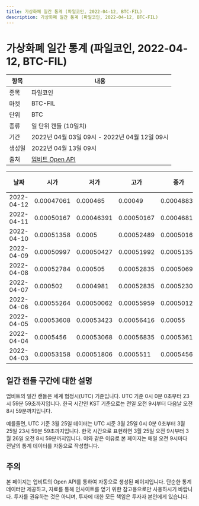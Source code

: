 ```yaml
---
title: 가상화폐 일간 통계 (파일코인, 2022-04-12, BTC-FIL)
description: 가상화폐 일간 통계 (파일코인, 2022-04-12, BTC-FIL)
---
```



가상화폐 일간 통계 (파일코인, 2022-04-12, BTC-FIL)
===

|항목|내용|
|--|--|
|종목|파일코인|
|마켓|BTC-FIL|
|단위|BTC|
|종류|일 단위 캔들 (10일치)|
|기간|2022년 04월 03일 09시 - 2022년 04월 12일 09시|
|생성일|2022년 04월 13일 09시|
|출처|[업비트 Open API](https://docs.upbit.com)|


|날짜|시가|저가|고가|종가|비고|
|--|--|--|--|--|--|
|2022-04-12|0.00047061|0.000465|0.00049|0.00048832|    |
|2022-04-11|0.00050167|0.00046391|0.00050167|0.00046814|    |
|2022-04-10|0.00051358|0.0005|0.00052489|0.00050169|    |
|2022-04-09|0.00050997|0.00050427|0.00051992|0.00051358|    |
|2022-04-08|0.00052784|0.000505|0.00052835|0.00050696|    |
|2022-04-07|0.000502|0.0004981|0.00052835|0.00052307|    |
|2022-04-06|0.00055264|0.00050062|0.00055959|0.00050124|    |
|2022-04-05|0.00053608|0.00053423|0.00056416|0.00055|    |
|2022-04-04|0.0005456|0.00053068|0.00056835|0.0005361|    |
|2022-04-03|0.00053158|0.00051806|0.0005511|0.0005456|    |


일간 캔들 구간에 대한 설명
---


업비트의 일간 캔들은 세계 협정시(UTC) 기준입니다. 
UTC 기준 0시 0분 0초부터 23시 59분 59초까지입니다. 
한국 시간인 KST 기준으로는 전일 오전 9시부터 다음날 오전 8시 59분까지입니다. 


예를들면, UTC 기준 3월 25일 데이터는 UTC 시준 3월 25일 0시 0분 0초부터 3월 25일 23시 59분 59초까지입니다. 
한국 시간으로 표현하면 3월 25일 오전 9시부터 3월 26일 오전 8시 59분까지입니다. 
이와 같은 이유로 본 페이지는 매일 오전 9시마다 전날의 통계 데이터를 자동으로 작성합니다. 


주의
---


본 페이지는 업비트의 Open API를 통하여 자동으로 생성된 페이지입니다. 
단순한 통계 데이터만 제공하고, 자료를 통해 인사이트를 얻기 위한 참고용으로만 사용하시기 바랍니다. 
투자를 권유하는 것은 아니며, 투자에 대한 모든 책임은 투자자 본인에게 있습니다. 
